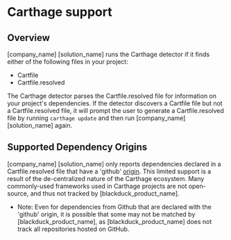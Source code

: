 # Carthage support

## Overview

[company_name] [solution_name] runs the Carthage detector if it finds either of the following files in your project:

* Cartfile
* Cartfile.resolved

The Carthage detector parses the Cartfile.resolved file for information on your project's dependencies. If the detector discovers a Cartfile file but not a Cartfile.resolved file, it will prompt the user to generate a Cartfile.resolved file by running `carthage update` and then run [company_name] [solution_name] again.

## Supported Dependency Origins

[company_name] [solution_name] only reports dependencies declared in a Cartfile.resolved file that have a 'github' [origin](https://github.com/Carthage/Carthage/blob/master/Documentation/Artifacts.md#origin).  This limited support is a result of the de-centralized nature of the Carthage ecosystem.  Many commonly-used frameworks used in Carthage projects are not open-source, and thus not tracked by [blackduck_product_name].

* Note: Even for dependencies from Github that are declared with the 'github' origin, it is possible that some may not be matched by [blackduck_product_name], as [blackduck_product_name] does not track all repositories hosted on GitHub.
